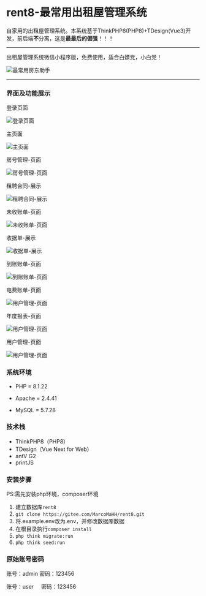 # rent8-最常用出租屋管理系统

自家用的出租屋管理系统。本系统基于ThinkPHP8(PHP8)+TDesign(Vue3)开发，前后端**不**分离，这是**最最后的倔强**！！！

---

出租屋管理系统微信小程序版，免费使用，适合白嫖党，小白党！

![最常用房东助手](https://gitee.com/MarcoMaHH/picture/raw/master/project.jpg)

---

### 界面及功能展示

登录页面

![登录页面](https://gitee.com/MarcoMaHH/rent8/raw/master/picture/login.jpg)

主页面

![主页面](https://gitee.com/MarcoMaHH/rent8/raw/master/picture/index.jpg)

房号管理-页面

![房号管理-页面](https://gitee.com/MarcoMaHH/rent8/raw/master/picture/number.jpg)

租聘合同-展示

![租聘合同-展示](https://gitee.com/MarcoMaHH/rent8/raw/master/picture/contract.png)

未收账单-页面

![未收账单-页面](https://gitee.com/MarcoMaHH/rent8/raw/master/picture/uncollect.jpg)

收据单-展示

![收据单-展示](https://gitee.com/MarcoMaHH/rent8/raw/master/picture/rent.jpg)

到账账单-页面

![到账账单-页面](https://gitee.com/MarcoMaHH/rent8/raw/master/picture/collect.jpg)

电费账单-页面

![用户管理-页面](https://gitee.com/MarcoMaHH/rent8/raw/master/picture/electricity.jpg)

年度报表-页面

![用户管理-页面](https://gitee.com/MarcoMaHH/rent8/raw/master/picture/annual.jpg)

用户管理-页面

![用户管理-页面](https://gitee.com/MarcoMaHH/rent8/raw/master/picture/user.jpg)

### 系统环境

- PHP = 8.1.22

- Apache = 2.4.41

- MySQL = 5.7.28

### 技术栈

- ThinkPHP8（PHP8）
- TDesign（Vue Next for Web）
- antV G2
- printJS

### 安装步骤
PS:需先安装php环境，composer环境
1. 建立数据库`rent8`
2. `git clone https://gitee.com/MarcoMaHH/rent8.git`
3. 将.example.env改为.env，并修改数据库数据
4. 在根目录执行`composer install`
5. `php think migrate:run`
6. `php think seed:run`

### 原始账号密码

账号：admin  密码：123456

账号：user      密码：123456

